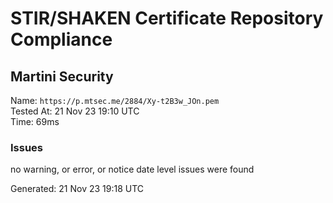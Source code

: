 # STIR/SHAKEN Certificate Repository Compliance

## Martini Security

Name: `https://p.mtsec.me/2884/Xy-t2B3w_JOn.pem`\
Tested At: 21 Nov 23 19:10 UTC\
Time: 69ms

### Issues

no warning, or error, or notice date level issues were found

Generated: 21 Nov 23 19:18 UTC